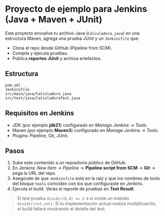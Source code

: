 # Proyecto de ejemplo para Jenkins (Java + Maven + JUnit)

Este proyecto envuelve tu archivo Java (`Calculadora.java`) en una estructura Maven,
agrega una prueba JUnit y un `Jenkinsfile` que:
- Clona el repo desde GitHub (Pipeline from SCM).
- Compila y ejecuta pruebas.
- Publica **reportes JUnit** y archiva artefactos.

## Estructura
```
pom.xml
Jenkinsfile
src/main/java/Calculadora.java
src/test/java/CalculadoraTest.java
```

## Requisitos en Jenkins
- JDK (por ejemplo **jdk21**) configurado en *Manage Jenkins → Tools*.
- Maven (por ejemplo **Maven3**) configurado en *Manage Jenkins → Tools*.
- Plugins: Pipeline, Git, JUnit.

## Pasos
1. Sube este contenido a un repositorio público de GitHub.
2. En Jenkins: *New Item → Pipeline* → **Pipeline script from SCM** → **Git** → pega la URL del repo.
3. Asegúrate de que `Jenkinsfile` está en la raíz y que los nombres de tools
   del bloque `tools` coinciden con los que configuraste en Jenkins.
4. Ejecuta el build. Verás el reporte de pruebas en **Test Result**.

> El test prueba `dividir(8,4) == 2.0` si existe un método `dividir(int,int)`. 
> Si tu implementación actual realiza multiplicación, el build fallará mostrando el detalle del test.

